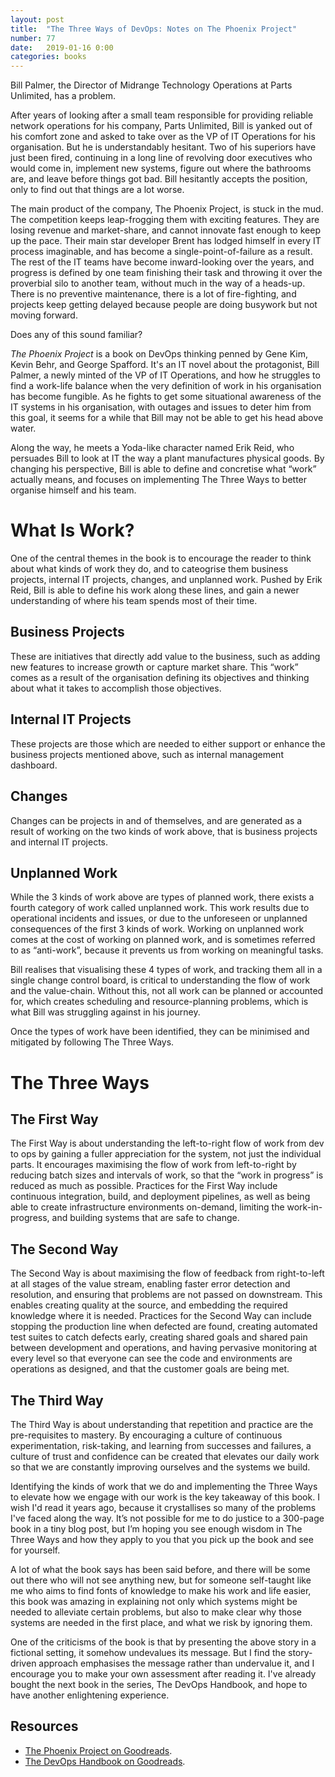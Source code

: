 ```yaml
---
layout: post
title:  "The Three Ways of DevOps: Notes on The Phoenix Project"
number: 77
date:   2019-01-16 0:00
categories: books
---
```

Bill Palmer, the Director of Midrange Technology Operations at Parts Unlimited, has a problem.

After years of looking after a small team responsible for providing reliable network operations for his company, Parts Unlimited, Bill is yanked out of his comfort zone and asked to take over as the VP of IT Operations for his organisation. But he is understandably hesitant. Two of his superiors have just been fired, continuing in a long line of revolving door executives who would come in, implement new systems, figure out where the bathrooms are, and leave before things got bad. Bill hesitantly accepts the position, only to find out that things are a lot worse.

The main product of the company, The Phoenix Project, is stuck in the mud. The competition keeps leap-frogging them with exciting features. They are losing revenue and market-share, and cannot innovate fast enough to keep up the pace. Their main star developer Brent has lodged himself in every IT process imaginable, and has become a single-point-of-failure as a result. The rest of the IT teams have become inward-looking over the years, and progress is defined by one team finishing their task and throwing it over the proverbial silo to another team, without much in the way of a heads-up. There is no preventive maintenance, there is a lot of fire-fighting, and projects keep getting delayed because people are doing busywork but not moving forward.

Does any of this sound familiar?

<em>The Phoenix Project</em> is a book on DevOps thinking penned by Gene Kim, Kevin Behr, and George Spafford. It's an IT novel about the protagonist, Bill Palmer, a newly minted of the VP of IT Operations, and how he struggles to find a work-life balance when the very definition of work in his organisation has become fungible. As he fights to get some situational awareness of the IT systems in his organisation, with outages and issues to deter him from this goal, it seems for a while that Bill may not be able to get his head above water.

Along the way, he meets a Yoda-like character named Erik Reid, who persuades Bill to look at IT the way a plant manufactures physical goods. By changing his perspective, Bill is able to define and concretise what “work” actually means, and focuses on implementing The Three Ways to better organise himself and his team.

# What Is Work?
One of the central themes in the book is to encourage the reader to think about what kinds of work they do, and to cateogrise them business projects, internal IT projects, changes, and unplanned work. Pushed by Erik Reid, Bill is able to define his work along these lines, and gain a newer understanding of where his team spends most of their time.

## Business Projects
These are initiatives that directly add value to the business, such as adding new features to increase growth or capture market share. This “work” comes as a result of the organisation defining its objectives and thinking about what it takes to accomplish those objectives.

## Internal IT Projects
These projects are those which are needed to either support or enhance the business projects mentioned above, such as internal management dashboard.

## Changes
Changes can be projects in and of themselves, and are generated as a result of working on the two kinds of work above, that is business projects and internal IT projects.

## Unplanned Work
While the 3 kinds of work above are types of planned work, there exists a fourth category of work called unplanned work. This work results due to operational incidents and issues, or due to the unforeseen or unplanned consequences of the first 3 kinds of work. Working on unplanned work comes at the cost of working on planned work, and is sometimes referred to as “anti-work”, because it prevents us from working on meaningful tasks.

Bill realises that visualising these 4 types of work, and tracking them all in a single change control board, is critical to understanding the flow of work and the value-chain. Without this, not all work can be planned or accounted for, which creates scheduling and resource-planning problems, which is what Bill was struggling against in his journey.

Once the types of work have been identified, they can be minimised and mitigated by following The Three Ways.

# The Three Ways

## The First Way
The First Way is about understanding the left-to-right flow of work from dev to ops by gaining a fuller appreciation for the system, not just the individual parts. It encourages maximising the flow of work from left-to-right by reducing batch sizes and intervals of work, so that the “work in progress” is reduced as much as possible. Practices for the First Way include continuous integration, build, and deployment pipelines, as well as being able to create infrastructure environments on-demand, limiting the work-in-progress, and building systems that are safe to change.

## The Second Way
The Second Way is about maximising the flow of feedback from right-to-left at all stages of the value stream, enabling faster error detection and resolution, and ensuring that problems are not passed on downstream. This enables creating quality at the source, and embedding the required knowledge where it is needed. Practices for the Second Way can include stopping the production line when defected are found, creating automated test suites to catch defects early, creating shared goals and shared pain between development and operations, and having pervasive monitoring at every level so that everyone can see the code and environments are operations as designed, and that the customer goals are being met.

## The Third Way
The Third Way is about understanding that repetition and practice are the pre-requisites to mastery. By encouraging a culture of continuous experimentation, risk-taking, and learning from successes and failures, a culture of trust and confidence can be created that elevates our daily work so that we are constantly improving ourselves and the systems we build.

Identifying the kinds of work that we do and implementing the Three Ways to elevate how we engage with our work is the key takeaway of this book. I wish I'd read it years ago, because it crystallises so many of the problems I've faced along the way. It’s not possible for me to do justice to a 300-page book in a tiny blog post, but I’m hoping you see enough wisdom in The Three Ways and how they apply to you that you pick up the book and see for yourself.

A lot of what the book says has been said before, and there will be some out there who will not see anything new, but for someone self-taught like me who aims to find fonts of knowledge to make his work and life easier, this book was amazing in explaining not only which systems might be needed to alleviate certain problems, but also to make clear why those systems are needed in the first place, and what we risk by ignoring them.

One of the criticisms of the book is that by presenting the above story in a fictional setting, it somehow undevalues its message. But I find the story-driven approach emphasises the message rather than undervalue it, and I encourage you to make your own assessment after reading it. I've already bought the next book in the series, The DevOps Handbook, and hope to have another enlightening experience.

## Resources

- [The Phoenix Project on Goodreads](https://www.goodreads.com/book/show/17255186-the-phoenix-project).
- [The DevOps Handbook on Goodreads](https://www.goodreads.com/book/show/26083308-the-devops-handbook).